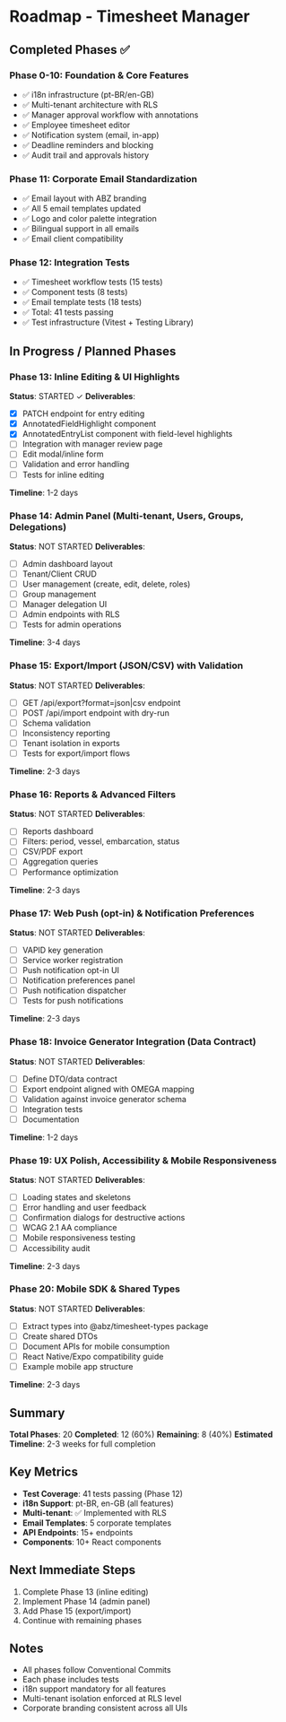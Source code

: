 # Roadmap - Timesheet Manager

## Completed Phases ✅

### Phase 0-10: Foundation & Core Features
- ✅ i18n infrastructure (pt-BR/en-GB)
- ✅ Multi-tenant architecture with RLS
- ✅ Manager approval workflow with annotations
- ✅ Employee timesheet editor
- ✅ Notification system (email, in-app)
- ✅ Deadline reminders and blocking
- ✅ Audit trail and approvals history

### Phase 11: Corporate Email Standardization
- ✅ Email layout with ABZ branding
- ✅ All 5 email templates updated
- ✅ Logo and color palette integration
- ✅ Bilingual support in all emails
- ✅ Email client compatibility

### Phase 12: Integration Tests
- ✅ Timesheet workflow tests (15 tests)
- ✅ Component tests (8 tests)
- ✅ Email template tests (18 tests)
- ✅ Total: 41 tests passing
- ✅ Test infrastructure (Vitest + Testing Library)

## In Progress / Planned Phases

### Phase 13: Inline Editing & UI Highlights
**Status**: STARTED ✓
**Deliverables**:
- [x] PATCH endpoint for entry editing
- [x] AnnotatedFieldHighlight component
- [x] AnnotatedEntryList component with field-level highlights
- [ ] Integration with manager review page
- [ ] Edit modal/inline form
- [ ] Validation and error handling
- [ ] Tests for inline editing

**Timeline**: 1-2 days

### Phase 14: Admin Panel (Multi-tenant, Users, Groups, Delegations)
**Status**: NOT STARTED
**Deliverables**:
- [ ] Admin dashboard layout
- [ ] Tenant/Client CRUD
- [ ] User management (create, edit, delete, roles)
- [ ] Group management
- [ ] Manager delegation UI
- [ ] Admin endpoints with RLS
- [ ] Tests for admin operations

**Timeline**: 3-4 days

### Phase 15: Export/Import (JSON/CSV) with Validation
**Status**: NOT STARTED
**Deliverables**:
- [ ] GET /api/export?format=json|csv endpoint
- [ ] POST /api/import endpoint with dry-run
- [ ] Schema validation
- [ ] Inconsistency reporting
- [ ] Tenant isolation in exports
- [ ] Tests for export/import flows

**Timeline**: 2-3 days

### Phase 16: Reports & Advanced Filters
**Status**: NOT STARTED
**Deliverables**:
- [ ] Reports dashboard
- [ ] Filters: period, vessel, embarcation, status
- [ ] CSV/PDF export
- [ ] Aggregation queries
- [ ] Performance optimization

**Timeline**: 2-3 days

### Phase 17: Web Push (opt-in) & Notification Preferences
**Status**: NOT STARTED
**Deliverables**:
- [ ] VAPID key generation
- [ ] Service worker registration
- [ ] Push notification opt-in UI
- [ ] Notification preferences panel
- [ ] Push notification dispatcher
- [ ] Tests for push notifications

**Timeline**: 2-3 days

### Phase 18: Invoice Generator Integration (Data Contract)
**Status**: NOT STARTED
**Deliverables**:
- [ ] Define DTO/data contract
- [ ] Export endpoint aligned with OMEGA mapping
- [ ] Validation against invoice generator schema
- [ ] Integration tests
- [ ] Documentation

**Timeline**: 1-2 days

### Phase 19: UX Polish, Accessibility & Mobile Responsiveness
**Status**: NOT STARTED
**Deliverables**:
- [ ] Loading states and skeletons
- [ ] Error handling and user feedback
- [ ] Confirmation dialogs for destructive actions
- [ ] WCAG 2.1 AA compliance
- [ ] Mobile responsiveness testing
- [ ] Accessibility audit

**Timeline**: 2-3 days

### Phase 20: Mobile SDK & Shared Types
**Status**: NOT STARTED
**Deliverables**:
- [ ] Extract types into @abz/timesheet-types package
- [ ] Create shared DTOs
- [ ] Document APIs for mobile consumption
- [ ] React Native/Expo compatibility guide
- [ ] Example mobile app structure

**Timeline**: 2-3 days

## Summary

**Total Phases**: 20
**Completed**: 12 (60%)
**Remaining**: 8 (40%)
**Estimated Timeline**: 2-3 weeks for full completion

## Key Metrics

- **Test Coverage**: 41 tests passing (Phase 12)
- **i18n Support**: pt-BR, en-GB (all features)
- **Multi-tenant**: ✅ Implemented with RLS
- **Email Templates**: 5 corporate templates
- **API Endpoints**: 15+ endpoints
- **Components**: 10+ React components

## Next Immediate Steps

1. Complete Phase 13 (inline editing)
2. Implement Phase 14 (admin panel)
3. Add Phase 15 (export/import)
4. Continue with remaining phases

## Notes

- All phases follow Conventional Commits
- Each phase includes tests
- i18n support mandatory for all features
- Multi-tenant isolation enforced at RLS level
- Corporate branding consistent across all UIs

